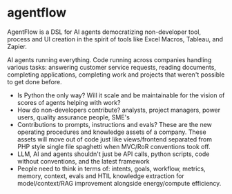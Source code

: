 # agentflow
AgentFlow is a DSL for AI agents democratizing non-developer tool, process and UI creation in the spirit of tools like Excel Macros, Tableau, and Zapier.

AI agents running everything. Code running across companies handling various tasks: answering customer service requests, reading documents, completing applications, completing work and projects that weren't possible to get done before.

- Is Python the only way? Will it scale and be maintainable for the vision of scores of agents helping with work?
- How do non-developers contribute? analysts, project managers, power users, quality assurance people, SME's
- Contributions to prompts, instructions and evals? These are the new operating procedures and knowledge assets of a company. These assets will move out of code just like views/frontend separated from PHP style single file spaghetti when MVC/RoR conventions took off. 
- LLM, AI and agents shouldn't just be API calls, python scripts, code without conventions, and the latest framework
- People need to think in terms of: intents, goals, workflow, metrics, memory, context, evals and HTIL knowledge extraction for model/context/RAG improvement alongside energy/compute efficiency.
  
